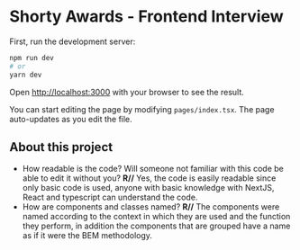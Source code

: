 # Shorty Awards - Frontend Interview

First, run the development server:

```bash
npm run dev
# or
yarn dev
```

Open [http://localhost:3000](http://localhost:3000) with your browser to see the result.

You can start editing the page by modifying `pages/index.tsx`. The page auto-updates as you edit the file.

## About this project

- How readable is the code? Will someone not familiar with this code be able to edit it without you? **R//** Yes, the code is easily readable since only basic code is used, anyone with basic knowledge with NextJS, React and typescript can understand the code.
- How are components and classes named? **R//** The components were named according to the context in which they are used and the function they perform, in addition the components that are grouped have a name as if it were the BEM methodology.